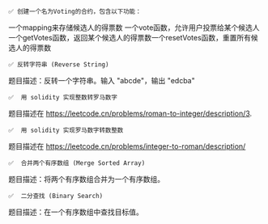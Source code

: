     ✅ 创建一个名为Voting的合约，包含以下功能：

一个mapping来存储候选人的得票数
一个vote函数，允许用户投票给某个候选人一个getVotes函数，返回某个候选人的得票数一个resetVotes函数，重置所有候选人的得票数

    ✅ 反转字符串 (Reverse String)

题目描述：反转一个字符串。输入 "abcde"，输出 "edcba"


    ✅  用 solidity 实现整数转罗马数字

题目描述在 https://leetcode.cn/problems/roman-to-integer/description/3.

    ✅  用 solidity 实现罗马数字转数整数

题目描述在 https://leetcode.cn/problems/integer-to-roman/description/

    ✅  合并两个有序数组 (Merge Sorted Array)

题目描述：将两个有序数组合并为一个有序数组。

    ✅  二分查找 (Binary Search)

题目描述：在一个有序数组中查找目标值。